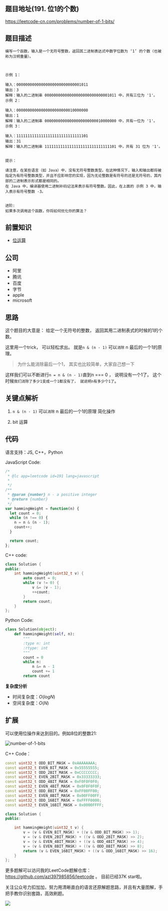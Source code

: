 ## 题目地址(191. 位1的个数)
https://leetcode-cn.com/problems/number-of-1-bits/

## 题目描述

```
编写一个函数，输入是一个无符号整数，返回其二进制表达式中数字位数为 ‘1’ 的个数（也被称为汉明重量）。

 

示例 1：

输入：00000000000000000000000000001011
输出：3
解释：输入的二进制串 00000000000000000000000000001011 中，共有三位为 '1'。
示例 2：

输入：00000000000000000000000010000000
输出：1
解释：输入的二进制串 00000000000000000000000010000000 中，共有一位为 '1'。
示例 3：

输入：11111111111111111111111111111101
输出：31
解释：输入的二进制串 11111111111111111111111111111101 中，共有 31 位为 '1'。
 

提示：

请注意，在某些语言（如 Java）中，没有无符号整数类型。在这种情况下，输入和输出都将被指定为有符号整数类型，并且不应影响您的实现，因为无论整数是有符号的还是无符号的，其内部的二进制表示形式都是相同的。
在 Java 中，编译器使用二进制补码记法来表示有符号整数。因此，在上面的 示例 3 中，输入表示有符号整数 -3。
 

进阶:
如果多次调用这个函数，你将如何优化你的算法？

```

## 前置知识

- [位运算](https://github.com/azl397985856/leetcode/blob/master/thinkings/bit.md)

## 公司

- 阿里
- 腾讯
- 百度
- 字节
- apple
- microsoft
  
## 思路

这个题目的大意是： 给定一个无符号的整数， 返回其用二进制表式的时候的1的个数。

这里用一个trick， 可以轻松求出。 就是`n & (n - 1)` 可以`消除` n 最后的一个1的原理。

> 为什么能消除最后一个1， 其实也比较简单，大家自己想一下

这样我们可以不断进行`n = n & (n - 1)`直到n === 0 ， 说明没有一个1了。
这个时候`我们消除了多少1变成一个1都没有了， 就说明n有多少个1了`。

## 关键点解析

1. `n & (n - 1)` 可以`消除` n 最后的一个1的原理 简化操作

2. bit 运算


## 代码

语言支持：JS, C++，Python

JavaScript Code:

```js
/*
 * @lc app=leetcode id=191 lang=javascript
 *
 */
/**
 * @param {number} n - a positive integer
 * @return {number}
 */
var hammingWeight = function(n) {
  let count = 0;
  while (n !== 0) {
    n = n & (n - 1);
    count++;
  }

  return count;
};

```

C++ code:

```c++
class Solution {
public:
    int hammingWeight(uint32_t v) {
        auto count = 0;
        while (v != 0) {
            v &= (v - 1);
            ++count;
        }
        return count;
    }
};
```

Python Code:

```python
class Solution(object):
    def hammingWeight(self, n):
        """
        :type n: int
        :rtype: int
        """
        count = 0
        while n:
            n &= n - 1
            count += 1
        return count
```

**复杂度分析**
- 时间复杂度：$O(logN)$
- 空间复杂度：$O(N)$

## 扩展
可以使用位操作来达到目的。例如8位的整数21:

![number-of-1-bits](https://tva1.sinaimg.cn/large/007S8ZIlly1ghltyhhz7mj308007w0sx.jpg)

C++ Code：
```c++
const uint32_t ODD_BIT_MASK = 0xAAAAAAAA;
const uint32_t EVEN_BIT_MASK = 0x55555555;
const uint32_t ODD_2BIT_MASK = 0xCCCCCCCC;
const uint32_t EVEN_2BIT_MASK = 0x33333333;
const uint32_t ODD_4BIT_MASK = 0xF0F0F0F0;
const uint32_t EVEN_4BIT_MASK = 0x0F0F0F0F;
const uint32_t ODD_8BIT_MASK = 0xFF00FF00;
const uint32_t EVEN_8BIT_MASK = 0x00FF00FF;
const uint32_t ODD_16BIT_MASK = 0xFFFF0000;
const uint32_t EVEN_16BIT_MASK = 0x0000FFFF;

class Solution {
public:

    int hammingWeight(uint32_t v) {
        v = (v & EVEN_BIT_MASK) + ((v & ODD_BIT_MASK) >> 1);
        v = (v & EVEN_2BIT_MASK) + ((v & ODD_2BIT_MASK) >> 2);
        v = (v & EVEN_4BIT_MASK) + ((v & ODD_4BIT_MASK) >> 4);
        v = (v & EVEN_8BIT_MASK) + ((v & ODD_8BIT_MASK) >> 8);
        return (v & EVEN_16BIT_MASK) + ((v & ODD_16BIT_MASK) >> 16);
    }
};
```

更多题解可以访问我的LeetCode题解仓库：https://github.com/azl397985856/leetcode  。 目前已经37K star啦。

关注公众号力扣加加，努力用清晰直白的语言还原解题思路，并且有大量图解，手把手教你识别套路，高效刷题。


![](https://tva1.sinaimg.cn/large/007S8ZIlly1gfcuzagjalj30p00dwabs.jpg)

